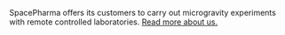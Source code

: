 
SpacePharma offers its customers to carry out microgravity experiments with remote controlled laboratories.
[Read more about us.](https://www.rfj.ch/rfj/Programmes/Les-emissions/Sorti-e-de-boite/SpacePharma.html)
